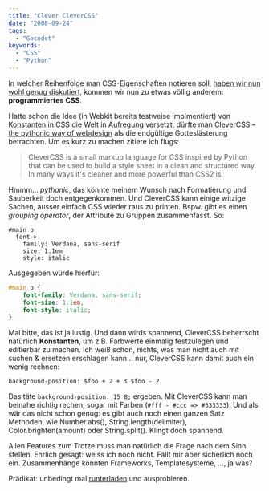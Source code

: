 ```yaml
---
title: "Clever CleverCSS"
date: "2008-09-24"
tags:
  - "Gecodet"
keywords:
  - "CSS"
  - "Python"
---
```


In welcher Reihenfolge man CSS-Eigenschaften notieren soll, [haben wir nun wohl genug diskutiert](/codecandies/2008/09/22/you-never-have-expected/), kommen wir nun zu etwas völlig anderem: **programmiertes CSS**.

Hatte schon die Idee (in Webkit bereits testweise implmentiert) von [Konstanten in CSS](/codecandies/2008/04/26/css-variablen/) die Welt in [Aufregung](/codecandies/2008/08/06/css-entwicklung/) versetzt, dürfte man [CleverCSS – the pythonic way of webdesign](http://sandbox.pocoo.org/clevercss/) als die endgültige Gotteslästerung betrachten. Um es kurz zu machen zitiere ich flugs:

> CleverCSS is a small markup language for CSS inspired by Python that can be used to build a style sheet in a clean and structured way. In many ways it's cleaner and more powerful than CSS2 is.

Hmmm… _pythonic_, das könnte meinem Wunsch nach Formatierung und Sauberkeit doch entgegenkommen. Und CleverCSS kann einige witzige Sachen, ausser einfach CSS wieder raus zu printen. Bspw. gibt es einen _grouping operator_, der Attribute zu Gruppen zusammenfasst. So:

```
#main p
  font->
    family: Verdana, sans-serif
    size: 1.1em
    style: italic
```

Ausgegeben würde hierfür:

```css
#main p {
    font-family: Verdana, sans-serif;
    font-size: 1.1em;
    font-style: italic;
}
```

Mal bitte, das ist ja lustig. Und dann wirds spannend, CleverCSS beherrscht natürlich **Konstanten**, um z.B. Farbwerte einmalig festzulegen und editierbar zu machen. Ich weiß schon, nichts, was man nicht auch mit suchen & ersetzen erschlagen kann… nur, CleverCSS kann damit auch ein wenig rechnen:

```
background-position: $foo + 2 + 3 $foo - 2
```

Das täte `background-position: 15 8;` ergeben. Mit CleverCSS kann man beinahe richtig rechen, sogar mit Farben (`#fff - #ccc => #333333`). Und als wär das nicht schon genug: es gibt auch noch einen ganzen Satz Methoden, wie Number.abs(), String.length(delimiter), Color.brighten(amount) oder String.split(). Klingt doch spannend.

Allen Features zum Trotze muss man natürlich die Frage nach dem Sinn stellen. Ehrlich gesagt: weiss ich noch nicht. Fällt mir aber sicherlich noch ein. Zusammenhänge könnten Frameworks, Templatesysteme, …, ja was?

Prädikat: unbedingt mal [runterladen](http://pypi.python.org/pypi/CleverCSS/) und ausprobieren.
